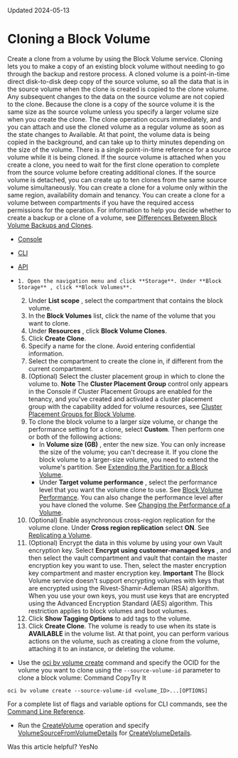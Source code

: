 Updated 2024-05-13
# Cloning a Block Volume
Create a clone from a volume by using the Block Volume service. Cloning lets you to make a copy of an existing block volume without needing to go through the backup and restore process.
A cloned volume is a point-in-time direct disk-to-disk deep copy of the source volume, so all the data that is in the source volume when the clone is created is copied to the clone volume. Any subsequent changes to the data on the source volume are not copied to the clone. Because the clone is a copy of the source volume it is the same size as the source volume unless you specify a larger volume size when you create the clone.
The clone operation occurs immediately, and you can attach and use the cloned volume as a regular volume as soon as the state changes to Available. At that point, the volume data is being copied in the background, and can take up to thirty minutes depending on the size of the volume.
There is a single point-in-time reference for a source volume while it is being cloned. If the source volume is attached when you create a clone, you need to wait for the first clone operation to complete from the source volume before creating additional clones. If the source volume is detached, you can create up to ten clones from the same source volume simultaneously.
You can create a clone for a volume only within the same region, availability domain and tenancy. You can create a clone for a volume between compartments if you have the required access permissions for the operation.
For information to help you decide whether to create a backup or a clone of a volume, see [Differences Between Block Volume Backups and Clones](https://docs.oracle.com/en-us/iaas/Content/Block/Concepts/blockvolumebackups.htm#backupsvsclones).
  * [Console](https://docs.oracle.com/en-us/iaas/Content/Block/Tasks/cloningavolume.htm)
  * [CLI](https://docs.oracle.com/en-us/iaas/Content/Block/Tasks/cloningavolume.htm)
  * [API](https://docs.oracle.com/en-us/iaas/Content/Block/Tasks/cloningavolume.htm)


  *     1. Open the navigation menu and click **Storage**. Under **Block Storage** , click **Block Volumes**. 
    2. Under **List scope** , select the compartment that contains the block volume.
    3. In the **Block Volumes** list, click the name of the volume that you want to clone.
    4. Under **Resources** , click **Block Volume Clones**.
    5. Click **Create Clone**.
    6. Specify a name for the clone. Avoid entering confidential information.
    7. Select the compartment to create the clone in, if different from the current compartment. 
    8. (Optional) Select the cluster placement group in which to clone the volume to. 
**Note** The **Cluster Placement Group** control only appears in the Console if Cluster Placement Groups are enabled for the tenancy, and you've created and activated a cluster placement group with the capability added for volume resources, see [Cluster Placement Groups for Block Volume](https://docs.oracle.com/en-us/iaas/Content/Block/Tasks/clusterplacementgroups.htm#clusterplacementgroups "Oracle Cloud Infrastructure Cluster Placement Groups lets you create resources in close proximity to one another to support low-latency networking use cases."). 
    9. To clone the block volume to a larger size volume, or change the performance setting for a clone, select **Custom**. Then perform one or both of the following actions: 
       * In **Volume size (GB)** , enter the new size.
You can only increase the size of the volume; you can't decrease it. If you clone the block volume to a larger-size volume, you need to extend the volume's partition. See [Extending the Partition for a Block Volume](https://docs.oracle.com/en-us/iaas/Content/Block/Tasks/extendingblockpartition.htm#Extending_the_Partition_for_a_Block_Volume).
       * Under **Target volume performance** , select the performance level that you want the volume clone to use. See [Block Volume Performance](https://docs.oracle.com/en-us/iaas/Content/Block/Concepts/blockvolumeperformance.htm#Block_Volume_Performance).
You can also change the performance level after you have cloned the volume. See [Changing the Performance of a Volume](https://docs.oracle.com/en-us/iaas/Content/Block/Tasks/changingvolumeperformance.htm#Changing_the_Performance_of_a_Volume).
    10. (Optional) Enable asynchronous cross-region replication for the volume clone. Under **Cross region replication** select **ON**. See [Replicating a Volume](https://docs.oracle.com/en-us/iaas/Content/Block/Concepts/volumereplication.htm#volumereplication "The Block Volume service provides you with the capability to perform ongoing automatic asynchronous replication of block volumes, boot volumes, and volume groups to other regions and availability domains.").
    11. (Optional) Encrypt the data in this volume by using your own Vault encryption key. Select **Encrypt using customer-managed keys** , and then select the vault compartment and vault that contain the master encryption key you want to use. Then, select the master encryption key compartment and master encryption key. 
**Important** The Block Volume service doesn't support encrypting volumes with keys that are encrypted using the Rivest-Shamir-Adleman (RSA) algorithm. When you use your own keys, you must use keys that are encrypted using the Advanced Encryption Standard (AES) algorithm. This restriction applies to block volumes and boot volumes. 
    12. Click **Show Tagging Options** to add tags to the volume. 
    13. Click **Create Clone**.
The volume is ready to use when its state is **AVAILABLE** in the volume list. At that point, you can perform various actions on the volume, such as creating a clone from the volume, attaching it to an instance, or deleting the volume.
  * Use the [oci bv volume create](https://docs.oracle.com/iaas/tools/oci-cli/latest/oci_cli_docs/cmdref/bv/volume/create.html) command and specify the OCID for the volume you want to clone using the `--source-volume-id` parameter to clone a block volume:
Command
CopyTry It
```
oci bv volume create --source-volume-id <volume_ID>...[OPTIONS]
```

For a complete list of flags and variable options for CLI commands, see the [Command Line Reference](https://docs.oracle.com/iaas/tools/oci-cli/latest/oci_cli_docs/index.html).
  * Run the [CreateVolume](https://docs.oracle.com/iaas/api/#/en/iaas/latest/Volume/CreateVolume) operation and specify [VolumeSourceFromVolumeDetails](https://docs.oracle.com/iaas/api/#/en/iaas/latest/requests/VolumeSourceFromVolumeDetails) for [CreateVolumeDetails](https://docs.oracle.com/iaas/api/#/en/iaas/latest/requests/CreateVolumeDetails).


Was this article helpful?
YesNo


